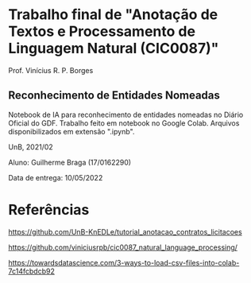 # Trabalho final de "Anotação de Textos e Processamento de Linguagem Natural (CIC0087)"

Prof. Vinícius R. P. Borges

## Reconhecimento de Entidades Nomeadas

Notebook de IA para reconhecimento de entidades nomeadas no Diário Oficial do GDF. Trabalho feito em notebook no Google Colab. Arquivos disponibilizados em extensão ".ipynb". 

UnB, 2021/02

Aluno: Guilherme Braga (17/0162290)

Data de entrega: 10/05/2022

# Referências

https://github.com/UnB-KnEDLe/tutorial_anotacao_contratos_licitacoes

https://github.com/viniciusrpb/cic0087_natural_language_processing/

https://towardsdatascience.com/3-ways-to-load-csv-files-into-colab-7c14fcbdcb92
